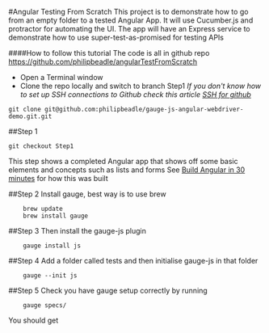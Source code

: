 #Angular Testing From Scratch 
This project is to demonstrate how to go from an empty folder to a tested Angular App.
It will use Cucumber.js and protractor for automating the UI.
The app will have an Express service to demonstrate how to use super-test-as-promised for testing APIs

####How to follow this tutorial
The code is all in github repo https://github.com/philipbeadle/angularTestFromScratch
* Open a Terminal window
* Clone the repo locally and switch to branch Step1
_If you don't know how to set up SSH connections to Github check this article [SSH for github](https://help.github.com/articles/generating-an-ssh-key/)_
```
git clone git@github.com:philipbeadle/gauge-js-angular-webdriver-demo.git.git
```

##Step 1
```
git checkout Step1
```
This step shows a completed Angular app that shows off some basic elements and concepts such as lists and forms
See [Build Angular in 30 minutes](http://www.revillweb.com/tutorials/angularjs-in-30-minutes-angularjs-tutorial/) for how this was built

##Step 2
Install gauge, best way is to use brew
```
    brew update
    brew install gauge
```
##Step 3
Then install the gauge-js plugin
```
    gauge install js
```
##Step 4
Add a folder called tests and then initialise gauge-js in that folder
```
    gauge --init js
```
##Step 5
Check you have gauge setup correctly by running
```
    gauge specs/
```
You should get
